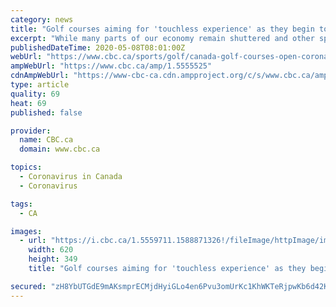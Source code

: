 ```yaml
---
category: news
title: "Golf courses aiming for 'touchless experience' as they begin to open across Canada"
excerpt: "While many parts of our economy remain shuttered and other sports continue to wait for the go ahead to resume play, courses in all 10 provinces will soon be open for business."
publishedDateTime: 2020-05-08T08:01:00Z
webUrl: "https://www.cbc.ca/sports/golf/canada-golf-courses-open-coronavirus-1.5555525"
ampWebUrl: "https://www.cbc.ca/amp/1.5555525"
cdnAmpWebUrl: "https://www-cbc-ca.cdn.ampproject.org/c/s/www.cbc.ca/amp/1.5555525"
type: article
quality: 69
heat: 69
published: false

provider:
  name: CBC.ca
  domain: www.cbc.ca

topics:
  - Coronavirus in Canada
  - Coronavirus

tags:
  - CA

images:
  - url: "https://i.cbc.ca/1.5559711.1588871326!/fileImage/httpImage/image.jpg_gen/derivatives/16x9_620/virus-outbreak-pennsylvania.jpg"
    width: 620
    height: 349
    title: "Golf courses aiming for 'touchless experience' as they begin to open across Canada"

secured: "zH8YbUTGdE9mAKsmprECMjdHyiGLo4en6Pvu3omUrKc1KhWKTeRjpwKb6d42KQHBm6stcKOR2RZU15CA40xHZygYvnKBadURzyRa7x4Z0xW6YT9x1nSpxQzaq62wiLug9KbrSJS70TjwzBcbBkJqG+b/6XsB3+9Cz0ZDQOCRTpIBIv5QEuS1NbvOiCaOiN4VhjBNCgpzraxdMdVtEFOx8+552+23sBS15xLLANwh3pk90i4cPePspp6Ays6UYA15zlKjBelx5sgkhsCQ7U+qxbDDDJrLDe9W7MxFbAF8y/Wa8BYH8qDova7BD/O0p7tt;HsOxkmH8/GHFVe36BUSJQA=="
---
```


